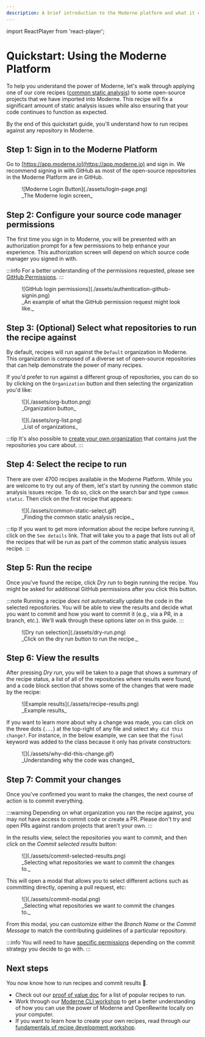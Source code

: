 ```yaml
---
description: A brief introduction to the Moderne platform and what it can do for you.
---
```


import ReactPlayer from 'react-player';

# Quickstart: Using the Moderne Platform

To help you understand the power of Moderne, let's walk through applying one of our core recipes ([common static analysis](https://docs.openrewrite.org/recipes/staticanalysis/commonstaticanalysis)) to some open-source projects that we have imported into Moderne. This recipe will fix a significant amount of static analysis issues while also ensuring that your code continues to function as expected. 

By the end of this quickstart guide, you'll understand how to run recipes against any repository in Moderne.

## Step 1: Sign in to the Moderne Platform

Go to [https://app.moderne.io](https://app.moderne.io) and sign in. We recommend signing in with GitHub as most of the open-source repositories in the Moderne Platform are in GitHub.

<figure style={{maxWidth: '600px', margin: '0 auto'}}>
  ![Moderne Login Button](./assets/login-page.png)
  <figcaption>_The Moderne login screen_</figcaption>
</figure>

## Step 2: Configure your source code manager permissions

The first time you sign in to Moderne, you will be presented with an authorization prompt for a few permissions to help enhance your experience. This authorization screen will depend on which source code manager you signed in with.

:::info
For a better understanding of the permissions requested, please see [GitHub Permissions](./administrator-documentation/moderne-platform/references/github-permissions.md#oauth-permission).
:::

<figure style={{maxWidth: '300px', margin: '0 auto'}}>
  ![GitHub login permissions](./assets/authentication-github-signin.png)
  <figcaption>_An example of what the GitHub permission request might look like._</figcaption>
</figure>

## Step 3: (Optional) Select what repositories to run the recipe against

By default, recipes will run against the `Default` organization in Moderne. This organization is composed of a diverse set of open-source repositories that can help demonstrate the power of many recipes.

If you'd prefer to run against a different group of repositories, you can do so by clicking on the `Organization` button and then selecting the organization you'd like:

<div style={{display: 'flex'}}>
  <figure style={{maxWidth: '400px'}}>
    ![](./assets/org-button.png)
    <figcaption>_Organization button_</figcaption>
  </figure>

  <figure style={{maxWidth: '600px'}}>
    ![](./assets/org-list.png)
    <figcaption>_List of organizations_</figcaption>
  </figure>
</div>

:::tip
It's also possible to [create your own organization](./user-documentation/moderne-platform/how-to-guides/managing-user-configured-organizations.md) that contains just the repositories you care about.
:::

## Step 4: Select the recipe to run

There are over 4700 recipes available in the Moderne Platform. While you are welcome to try out any of them, let's start by running the common static analysis issues recipe. To do so, click on the search bar and type `common static`. Then click on the first recipe that appears:

<figure style={{maxWidth: '600px', margin: '0 auto'}}>
  ![](./assets/common-static-select.gif)
  <figcaption>_Finding the common static analysis recipe._</figcaption>
</figure>

:::tip
If you want to get more information about the recipe before running it, click on the `See details` link. That will take you to a page that lists out all of the recipes that will be run as part of the common static analysis issues recipe.
:::

## Step 5: Run the recipe

Once you've found the recipe, click _Dry run_ to begin running the recipe. You might be asked for additional GitHub permissions after you click this button.

:::note
Running a recipe _does not_ automatically update the code in the selected repositories. You will be able to view the results and decide what you want to commit and how you want to commit it (e.g., via a PR, in a branch, etc.). We'll walk through these options later on in this guide.
:::

<figure style={{maxWidth: '500px', margin: '0 auto'}}>
  ![Dry run selection](./assets/dry-run.png)
  <figcaption>_Click on the dry run button to run the recipe._</figcaption>
</figure>

## Step 6: View the results

After pressing _Dry run_, you will be taken to a page that shows a summary of the recipe status, a list of all of the repositories where results were found, and a code block section that shows some of the changes that were made by the recipe:

<figure style={{maxWidth: '600px', margin: '0 auto'}}>
  ![Example results](./assets/recipe-results.png)
  <figcaption>_Example results_</figcaption>
</figure>

If you want to learn more about why a change was made, you can click on the three dots (`...`) at the top-right of any file and select `Why did this change?`. For instance, in the below example, we can see that the `final` keyword was added to the class because it only has private constructors:

<figure style={{maxWidth: '600px', margin: '0 auto'}}>
  ![](./assets/why-did-this-change.gif)
  <figcaption>_Understanding why the code was changed_</figcaption>
</figure>

## Step 7: Commit your changes

Once you've confirmed you want to make the changes, the next course of action is to commit everything.

:::warning
Depending on what organization you ran the recipe against, you may not have access to commit code or create a PR. Please don't try and open PRs against random projects that aren't your own.
:::

In the results view, select the repositories you want to commit, and then click on the _Commit selected results_ button:

<figure style={{maxWidth: '700px', margin: '0 auto'}}>
  ![](./assets/commit-selected-results.png)
  <figcaption>_Selecting what repositories we want to commit the changes to._</figcaption>
</figure>

This will open a modal that allows you to select different actions such as committing directly, opening a pull request, etc:

<figure style={{maxWidth: '700px', margin: '0 auto'}}>
  ![](./assets/commit-modal.png)
  <figcaption>_Selecting what repositories we want to commit the changes to._</figcaption>
</figure>

From this modal, you can customize either the _Branch Name_ or the _Commit Message_ to match the contributing guidelines of a particular repository.

:::info
You will need to have [specific permissions](./administrator-documentation/moderne-platform/references/github-permissions.md) depending on the commit strategy you decide to go with.
:::

## Next steps

You now know how to run recipes and commit results 🎉.

* Check out our [proof of value doc](./user-documentation/moderne-platform/getting-started/proof-of-value.md) for a list of popular recipes to run.
* Work through our [Moderne CLI workshop](./user-documentation/moderne-cli/getting-started/moderne-cli-workshop.md) to get a better understanding of how you can use the power of Moderne and OpenRewrite locally on your computer.
* If you want to learn how to create your own recipes, read through our [fundamentals of recipe development workshop](./hands-on-learning/fundamentals/workshop-overview.md).